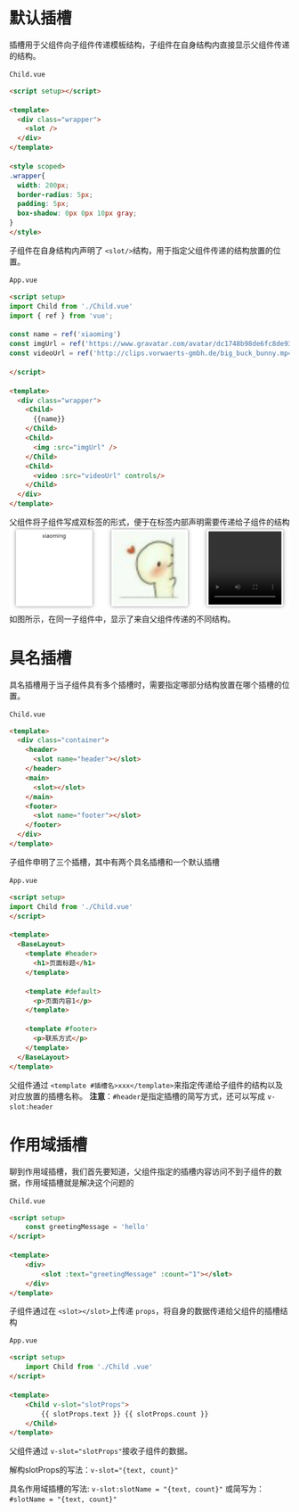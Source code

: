 # 默认插槽

插槽用于父组件向子组件传递模板结构，子组件在自身结构内直接显示父组件传递的结构。

`Child.vue`

```html
<script setup></script>

<template>
  <div class="wrapper">
    <slot />
  </div>
</template>

<style scoped>
.wrapper{
  width: 200px;
  border-radius: 5px;
  padding: 5px;
  box-shadow: 0px 0px 10px gray;
}
</style>
```

子组件在自身结构内声明了 `<slot/>`结构，用于指定父组件传递的结构放置的位置。

`App.vue`

```html
<script setup>
import Child from './Child.vue'
import { ref } from 'vue';

const name = ref('xiaoming')
const imgUrl = ref('https://www.gravatar.com/avatar/dc1748b98de6fc8de933e9d4c2b26fc0?s=56')
const videoUrl = ref('http://clips.vorwaerts-gmbh.de/big_buck_bunny.mp4')

</script>

<template>
  <div class="wrapper">
    <Child>
      {{name}}
    </Child>
    <Child>
      <img :src="imgUrl" />
    </Child>
    <Child>
      <video :src="videoUrl" controls/>
    </Child>
  </div>
</template>
```

父组件将子组件写成双标签的形式，便于在标签内部声明需要传递给子组件的结构
![](../Vue3.assets/575f1748576048.png)
如图所示，在同一子组件中，显示了来自父组件传递的不同结构。

# 具名插槽

具名插槽用于当子组件具有多个插槽时，需要指定哪部分结构放置在哪个插槽的位置。

`Child.vue`

```html
<template>
  <div class="container">
    <header>
      <slot name="header"></slot>
    </header>
    <main>
      <slot></slot>
    </main>
    <footer>
      <slot name="footer"></slot>
    </footer>
  </div>
</template>
```

子组件申明了三个插槽，其中有两个具名插槽和一个默认插槽

`App.vue`

```html
<script setup>
import Child from './Child.vue'
</script>

<template>
  <BaseLayout>
    <template #header>
      <h1>页面标题</h1>
    </template>

    <template #default>
      <p>页面内容1</p>
    </template>

    <template #footer>
      <p>联系方式</p>
    </template>
  </BaseLayout>
</template>
```

父组件通过 `<template #插槽名>xxx</template>`来指定传递给子组件的结构以及对应放置的插槽名称。
**注意**：`#header`是指定插槽的简写方式，还可以写成 `v-slot:header`

# 作用域插槽

聊到作用域插槽，我们首先要知道，父组件指定的插槽内容访问不到子组件的数据，作用域插槽就是解决这个问题的

`Child.vue`

```html
<script setup>
    const greetingMessage = 'hello'
</script>

<template>
    <div>
        <slot :text="greetingMessage" :count="1"></slot>
    </div>
</template>
```

子组件通过在 `<slot></slot>`上传递 `props`，将自身的数据传递给父组件的插槽结构

`App.vue`

```html
<script setup>
    import Child from './Child .vue'
</script>

<template>
    <Child v-slot="slotProps">
        {{ slotProps.text }} {{ slotProps.count }}
    </Child>
</template>
```

父组件通过 `v-slot="slotProps"`接收子组件的数据。

解构slotProps的写法：`v-slot="{text, count}"`

具名作用域插槽的写法: `v-slot:slotName = "{text, count}"` 或简写为：`#slotName = "{text, count}"`
